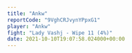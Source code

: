 ```yaml
---
title: "Ankw"
reportCode: "9VghCRJvynYPpxG1"
player: "Ankw"
fight: "Lady Vashj - Wipe 11 (4%)"
date: 2021-10-10T19:07:58.024000+00:00
---
```

